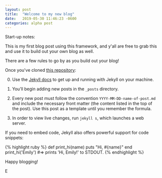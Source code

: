 ```yaml
---
layout: post
title:  "Welcome to my new blog"
date:   2019-05-30 11:46:23 -0600
categories: alpha post
---
```


Start-up notes:

This is my first blog post using this framework, and y'all are free to grab this and use it to build out your own blog as well.

There are a few rules to go by as you build out your blog!

Once you've cloned [this repository]:

0. Use the [Jekyll docs][jekyll-docs] to get up and running with Jekyll on your machine.

1. You’ll begin adding new posts in the `_posts` directory. 

1. Every new post must follow the convention `YYYY-MM-DD-name-of-post.md` and include the necessary front matter (the content listed in the top of the post). Use this post as a template until you remember the formula.

1. In order to view live changes, run `jekyll s`, which launches a web server.


If you need to embed code, Jekyll also offers powerful support for code snippets:

{% highlight ruby %}
def print_hi(name)
  puts "Hi, #{name}"
end
print_hi('Emily')
#=> prints 'Hi, Emily!' to STDOUT.
{% endhighlight %}

Happy blogging!

E

[jekyll-docs]: http://jekyllrb.com/docs/home
[this repository]: https://github.com/eamoses/blog